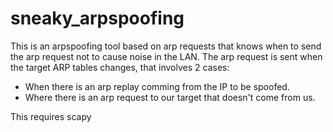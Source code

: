 # sneaky_arpspoofing
This is an arpspoofing tool based on arp requests that knows when to send the arp request not to cause noise in the LAN.
The arp request is sent when the target ARP tables changes, that involves 2 cases:
- When there is an arp replay comming from the IP to be spoofed.
- Where there is an arp request to our target that doesn't come from us.

This requires scapy
